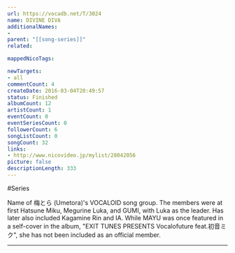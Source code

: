 ```yaml
---
url: https://vocadb.net/T/3024
name: DIVINE DIVA
additionalNames: 
- 
parent: "[[song-series]]"
related:

mappedNicoTags:

newTargets:
- all
commentCount: 4
createDate: 2016-03-04T20:49:57
status: Finished
albumCount: 12
artistCount: 1
eventCount: 0
eventSeriesCount: 0
followerCount: 6
songListCount: 0
songCount: 32
links: 
- http://www.nicovideo.jp/mylist/28042056
picture: false
descriptionLength: 333
---
```


#Series

Name of 梅とら (Umetora)'s VOCALOID song group. The members were at first Hatsune Miku, Megurine Luka, and GUMI, with Luka as the leader. Has later also included Kagamine Rin and IA.
While MAYU was once featured in a self-cover in the album, "EXIT TUNES PRESENTS Vocalofuture feat.初音ミク", she has not been included as an official member.

---

